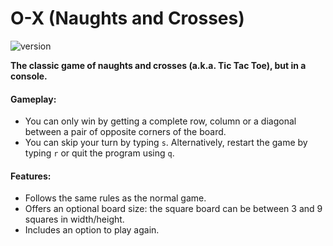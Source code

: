 # O-X (Naughts and Crosses)
![version](https://img.shields.io/badge/version-1.0.0-success)

**The classic game of naughts and crosses (a.k.a. Tic Tac Toe), but in a console.**

#### Gameplay:
* You can only win by getting a complete row, column or a diagonal between a pair of opposite corners of the board.
* You can skip your turn by typing `s`. Alternatively, restart the game by typing `r` or quit the program using `q`.
#### Features:
* Follows the same rules as the normal game.
* Offers an optional board size: the square board can be between 3 and 9 squares in width/height.
* Includes an option to play again.
